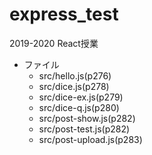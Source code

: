 # express_test
2019-2020 React授業

- ファイル
    - src/hello.js(p276)
    - src/dice.js(p278)
    - src/dice-ex.js(p279)
    - src/dice-q.js(p280)
    - src/post-show.js(p282)
    - src/post-test.js(p282)
    - src/post-upload.js(p283)
